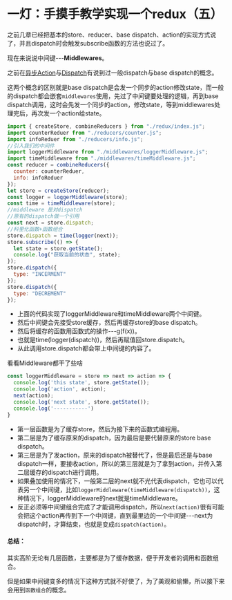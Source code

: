 # 一灯：手摸手教学实现一个redux（五）
之前几章已经把基本的store、reducer、base dispatch、action的实现方式说了，并且dispatch时会触发subscribe函数的方法也说过了。

现在来说说中间键---**Middlewares**。

之前在[异步Action](https://github.com/TinyScript/notes/blob/master/react/redux/Action异步.md)与[Dispatch](https://github.com/TinyScript/notes/blob/master/react/redux/Dispatch.md)有说到过一般dispatch与base dispatch的概念。

这两个概念的区别就是base dispatch是会发一个同步的action修改state，而一般的dispatch都会嵌套`middlewares`使用，先过了中间键要处理的逻辑，再到base dispatch调用，这时会先发一个同步的action，修改state，等到middlewares处理完后，再次发一个action给state。

```javascript
import { createStore, combineReducers } from "./redux/index.js";
import counterReduer from "./reducers/counter.js";
import infoReduer from "./reducers/info.js";
//引入我们的中间件
import loggerMiddleware from "./middlewares/loggerMiddleware.js";
import timeMiddleware from "./middlewares/timeMiddleware.js";
const reducer = combineReducers({
  counter: counterReduer,
  info: infoReduer
});
let store = createStore(reducer);
const logger = loggerMiddleware(store);
const time = timeMiddleware(store);
//middleware 是对dispatch
//原有的dispatch做一个引用
const next = store.dispatch;
//科里化函数+函数组合
store.dispatch = time(logger(next));
store.subscribe(() => {
  let state = store.getState();
  console.log("获取当前的状态", state);
});
store.dispatch({
  type: "INCERMENT"
});
store.dispatch({
  type: "DECREMENT"
});
```

- 上面的代码实现了loggerMiddleware和timeMiddleware两个中间键。
- 然后中间键会先接受store缓存，然后再缓存store的base dispatch。
- 然后将缓存的函数用函数式的操作---g(f(x))。
- 也就是time(logger(dispatch))，然后再赋值回store.dispatch。
- 从此调用store.dispatch都会带上中间键的内容了。

看看Middleware都干了些啥
```javascript
const loggerMiddleware = store => next => action => {
  console.log('this state', store.getState());
  console.log('action', action);
  next(action);
  console.log('next state', store.getState());
  console.log('-----------')
}
```
- 第一层函数是为了缓存store，然后为接下来的函数式编程用。
- 第二层是为了缓存原来的dispatch，因为最后是要代替原来的store base dispatch。
- 第三层是为了发action，原来的dispatch被替代了，但是最后还是与base dispatch一样，要接收action，所以的第三层就是为了拿到action，并传入第二层缓存的dispatch进行调用。
- 如果叠加使用的情况下，一般第二层的next就不光代表dispatch，它也可以代表另一个中间键，比如`loggerMiddleware(timeMiddleware(dispatch))`，这种情况下，loggerMiddleware的next就是timeMiddleware。
- 反正必须等中间键组合完成了才能调用dispatch，所以`next(action)`很有可能会把这个action再传到下一个中间键，直到最里边的一个中间键---next为dispatch时，才算结束，也就是变成`dispatch(action)`。

#### 总结：
其实高阶无论有几层函数，主要都是为了缓存数据，便于开发者的调用和函数组合。

但是如果中间键变多的情况下这种方式就不好使了，为了美观和偷懒，所以接下来会用到`函数组合`的概念。